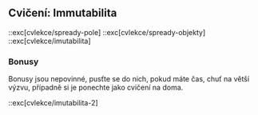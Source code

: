 ## Cvičení: Immutabilita

::exc[cvlekce/spready-pole]
::exc[cvlekce/spready-objekty]
::exc[cvlekce/imutabilita]

### Bonusy

Bonusy jsou nepovinné, pusťte se do nich, pokud máte čas, chuť na větší výzvu, případně si je ponechte jako cvičení na doma. 

::exc[cvlekce/imutabilita-2]
